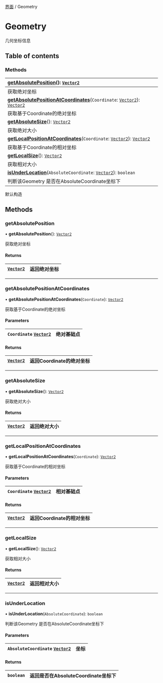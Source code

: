 [界面](../groups/界面.界面.md) / Geometry

# Geometry <Badge type="tip" text="Class" /> <Score text="Geometry" />

几何坐标信息

## Table of contents

### Methods <Score text="Methods" /> 
| **[getAbsolutePosition](mw.Geometry.md#getabsoluteposition)**(): [`Vector2`](mw.Vector2.md) <Badge type="tip" text="client" />  |
| :-----|
| 获取绝对坐标|
| **[getAbsolutePositionAtCoordinates](mw.Geometry.md#getabsolutepositionatcoordinates)**(`Coordinate`: [`Vector2`](mw.Vector2.md)): [`Vector2`](mw.Vector2.md) <Badge type="tip" text="client" />  |
| 获取基于Coordinate的绝对坐标|
| **[getAbsoluteSize](mw.Geometry.md#getabsolutesize)**(): [`Vector2`](mw.Vector2.md) <Badge type="tip" text="client" />  |
| 获取绝对大小|
| **[getLocalPositionAtCoordinates](mw.Geometry.md#getlocalpositionatcoordinates)**(`Coordinate`: [`Vector2`](mw.Vector2.md)): [`Vector2`](mw.Vector2.md) <Badge type="tip" text="client" />  |
| 获取基于Coordinate的相对坐标|
| **[getLocalSize](mw.Geometry.md#getlocalsize)**(): [`Vector2`](mw.Vector2.md) <Badge type="tip" text="client" />  |
| 获取相对大小|
| **[isUnderLocation](mw.Geometry.md#isunderlocation)**(`AbsoluteCoordinate`: [`Vector2`](mw.Vector2.md)): `boolean` <Badge type="tip" text="client" />  |
| 判断该Geometry 是否在AbsoluteCoordinate坐标下|

默认构造

## Methods

### getAbsolutePosition <Score text="getAbsolutePosition" /> 

• **getAbsolutePosition**(): [`Vector2`](mw.Vector2.md) <Badge type="tip" text="client" />

获取绝对坐标

#### Returns

| [`Vector2`](mw.Vector2.md) | 返回绝对坐标 |
| :------ | :------ |

___

### getAbsolutePositionAtCoordinates <Score text="getAbsolutePositionAtCoordinates" /> 

• **getAbsolutePositionAtCoordinates**(`Coordinate`): [`Vector2`](mw.Vector2.md) <Badge type="tip" text="client" />

获取基于Coordinate的绝对坐标

#### Parameters

| `Coordinate` [`Vector2`](mw.Vector2.md) | 绝对基础点 |
| :------ | :------ |

#### Returns

| [`Vector2`](mw.Vector2.md) | 返回Coordinate的绝对坐标 |
| :------ | :------ |

___

### getAbsoluteSize <Score text="getAbsoluteSize" /> 

• **getAbsoluteSize**(): [`Vector2`](mw.Vector2.md) <Badge type="tip" text="client" />

获取绝对大小

#### Returns

| [`Vector2`](mw.Vector2.md) | 返回绝对大小 |
| :------ | :------ |

___

### getLocalPositionAtCoordinates <Score text="getLocalPositionAtCoordinates" /> 

• **getLocalPositionAtCoordinates**(`Coordinate`): [`Vector2`](mw.Vector2.md) <Badge type="tip" text="client" />

获取基于Coordinate的相对坐标

#### Parameters

| `Coordinate` [`Vector2`](mw.Vector2.md) | 相对基础点 |
| :------ | :------ |

#### Returns

| [`Vector2`](mw.Vector2.md) | 返回Coordinate的相对坐标 |
| :------ | :------ |

___

### getLocalSize <Score text="getLocalSize" /> 

• **getLocalSize**(): [`Vector2`](mw.Vector2.md) <Badge type="tip" text="client" />

获取相对大小

#### Returns

| [`Vector2`](mw.Vector2.md) | 返回相对大小 |
| :------ | :------ |

___

### isUnderLocation <Score text="isUnderLocation" /> 

• **isUnderLocation**(`AbsoluteCoordinate`): `boolean` <Badge type="tip" text="client" />

判断该Geometry 是否在AbsoluteCoordinate坐标下

#### Parameters

| `AbsoluteCoordinate` [`Vector2`](mw.Vector2.md) | 坐标 |
| :------ | :------ |

#### Returns

| `boolean` | 返回是否在AbsoluteCoordinate坐标下 |
| :------ | :------ |
